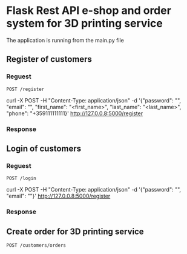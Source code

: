 # Flask Rest API e-shop and order system for 3D printing service

The application is running from the main.py file

## Register of customers

### Reguest

`POST /register`

  curl -X POST -H "Content-Type: application/json" -d '{"password": "<password>", "email": "<email>", "first_name": "<first_name>", "last_name": "<last_name>", "phone": "+359111111111}' http://127.0.0.8:5000/register
  
### Response

## Login of customers

### Reguest

`POST /login`

  curl -X POST -H "Content-Type: application/json" -d '{"password": "<password>", "email": "<email>"}' http://127.0.0.8:5000/register
 
### Response
  
## Create order for 3D printing service
  
`POST /customers/orders`
